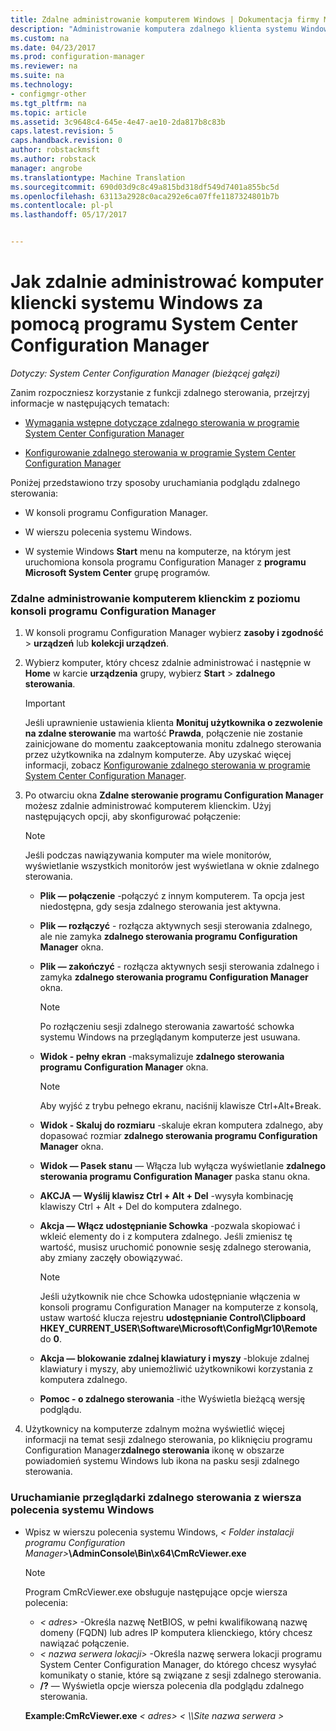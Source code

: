 ```yaml
---
title: Zdalne administrowanie komputerem Windows | Dokumentacja firmy Microsoft
description: "Administrowanie komputera zdalnego klienta systemu Windows za pomocą programu System Center Configuration Manager."
ms.custom: na
ms.date: 04/23/2017
ms.prod: configuration-manager
ms.reviewer: na
ms.suite: na
ms.technology:
- configmgr-other
ms.tgt_pltfrm: na
ms.topic: article
ms.assetid: 3c9648c4-645e-4e47-ae10-2da817b8c83b
caps.latest.revision: 5
caps.handback.revision: 0
author: robstackmsft
ms.author: robstack
manager: angrobe
ms.translationtype: Machine Translation
ms.sourcegitcommit: 690d03d9c8c49a815bd318df549d7401a855bc5d
ms.openlocfilehash: 63113a2928c0aca292e6ca07ffe1187324801b7b
ms.contentlocale: pl-pl
ms.lasthandoff: 05/17/2017


---
```

# <a name="how-to-remotely-administer-a-windows-client-computer-by-using-system-center-configuration-manager"></a>Jak zdalnie administrować komputer kliencki systemu Windows za pomocą programu System Center Configuration Manager

*Dotyczy: System Center Configuration Manager (bieżącej gałęzi)*

Zanim rozpoczniesz korzystanie z funkcji zdalnego sterowania, przejrzyj informacje w następujących tematach:  

-   [Wymagania wstępne dotyczące zdalnego sterowania w programie System Center Configuration Manager](../../../../core/clients/manage/remote-control/prerequisites-for-remote-control.md)  

-   [Konfigurowanie zdalnego sterowania w programie System Center Configuration Manager](../../../../core/clients/manage/remote-control/configuring-remote-control.md)  

Poniżej przedstawiono trzy sposoby uruchamiania podglądu zdalnego sterowania:  

-   W konsoli programu Configuration Manager.  

-   W wierszu polecenia systemu Windows.  

-   W systemie Windows **Start** menu na komputerze, na którym jest uruchomiona konsola programu Configuration Manager z **programu Microsoft System Center** grupę programów.  

### <a name="to-remotely-administer-a-client-computer-from-the-configuration-manager-console"></a>Zdalne administrowanie komputerem klienckim z poziomu konsoli programu Configuration Manager  

1.  W konsoli programu Configuration Manager wybierz **zasoby i zgodność** > **urządzeń** lub **kolekcji urządzeń**.  

3.  Wybierz komputer, który chcesz zdalnie administrować i następnie w **Home** w karcie **urządzenia** grupy, wybierz **Start** > **zdalnego sterowania**.  

    > [!IMPORTANT]  
    >  Jeśli uprawnienie ustawienia klienta **Monituj użytkownika o zezwolenie na zdalne sterowanie** ma wartość **Prawda**, połączenie nie zostanie zainicjowane do momentu zaakceptowania monitu zdalnego sterowania przez użytkownika na zdalnym komputerze. Aby uzyskać więcej informacji, zobacz [Konfigurowanie zdalnego sterowania w programie System Center Configuration Manager](../../../../core/clients/manage/remote-control/configuring-remote-control.md).  

4.  Po otwarciu okna **Zdalne sterowanie programu Configuration Manager** możesz zdalnie administrować komputerem klienckim. Użyj następujących opcji, aby skonfigurować połączenie:  

    > [!NOTE]  
    >  Jeśli podczas nawiązywania komputer ma wiele monitorów, wyświetlanie wszystkich monitorów jest wyświetlana w oknie zdalnego sterowania.  

    -   **Plik — połączenie** -połączyć z innym komputerem. Ta opcja jest niedostępna, gdy sesja zdalnego sterowania jest aktywna.  

    -   **Plik — rozłączyć** - rozłącza aktywnych sesji sterowania zdalnego, ale nie zamyka **zdalnego sterowania programu Configuration Manager** okna.  

    -   **Plik — zakończyć** - rozłącza aktywnych sesji sterowania zdalnego i zamyka **zdalnego sterowania programu Configuration Manager** okna.  

        > [!NOTE]  
        >  Po rozłączeniu sesji zdalnego sterowania zawartość schowka systemu Windows na przeglądanym komputerze jest usuwana.  

    -   **Widok - pełny ekran** -maksymalizuje **zdalnego sterowania programu Configuration Manager** okna.  

        > [!NOTE]  
        >  Aby wyjść z trybu pełnego ekranu, naciśnij klawisze Ctrl+Alt+Break.  

    -   **Widok - Skaluj do rozmiaru** -skaluje ekran komputera zdalnego, aby dopasować rozmiar **zdalnego sterowania programu Configuration Manager** okna.  

    -   **Widok — Pasek stanu** — Włącza lub wyłącza wyświetlanie **zdalnego sterowania programu Configuration Manager** paska stanu okna.  

    -   **AKCJA — Wyślij klawisz Ctrl + Alt + Del** -wysyła kombinację klawiszy Ctrl + Alt + Del do komputera zdalnego.  

    -   **Akcja — Włącz udostępnianie Schowka** -pozwala skopiować i wkleić elementy do i z komputera zdalnego. Jeśli zmienisz tę wartość, musisz uruchomić ponownie sesję zdalnego sterowania, aby zmiany zaczęły obowiązywać.  

        > [!NOTE]  
        >  Jeśli użytkownik nie chce Schowka udostępnianie włączenia w konsoli programu Configuration Manager na komputerze z konsolą, ustaw wartość klucza rejestru **udostępnianie Control\Clipboard HKEY_CURRENT_USER\Software\Microsoft\ConfigMgr10\Remote** do **0**.  

    -   **Akcja — blokowanie zdalnej klawiatury i myszy** -blokuje zdalnej klawiatury i myszy, aby uniemożliwić użytkownikowi korzystania z komputera zdalnego.  

    -   **Pomoc - o zdalnego sterowania** -ithe Wyświetla bieżącą wersję podglądu.  

5.  Użytkownicy na komputerze zdalnym można wyświetlić więcej informacji na temat sesji zdalnego sterowania, po kliknięciu programu Configuration Manager**zdalnego sterowania** ikonę w obszarze powiadomień systemu Windows lub ikona na pasku sesji zdalnego sterowania.  

### <a name="to-start-the-remote-control-viewer-from-the-windows-command-line"></a>Uruchamianie przeglądarki zdalnego sterowania z wiersza polecenia systemu Windows  

-   Wpisz w wierszu polecenia systemu Windows, *< Folder instalacji programu Configuration Manager\>***\AdminConsole\Bin\x64\CmRcViewer.exe**  

    > [!NOTE]  
    >  Program CmRcViewer.exe obsługuje następujące opcje wiersza polecenia:  
    >   
    >  -   *< adres\>*  -Określa nazwę NetBIOS, w pełni kwalifikowaną nazwę domeny (FQDN) lub adres IP komputera klienckiego, który chcesz nawiązać połączenie.  
    > -   *< nazwa serwera lokacji\>*  -Określa nazwę serwera lokacji programu System Center Configuration Manager, do którego chcesz wysyłać komunikaty o stanie, które są związane z sesji zdalnego sterowania.  
    > -   **/?** — Wyświetla opcje wiersza polecenia dla podglądu zdalnego sterowania.  
    >   
    >  **Example:CmRcViewer.exe** *< adres\>*   *< \\\Site nazwa serwera >*  

